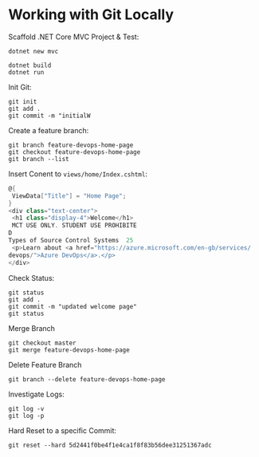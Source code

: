 # Working with Git Locally

Scaffold .NET Core MVC Project & Test:

```
dotnet new mvc

dotnet build
dotnet run
```

Init Git:

```
git init
git add .
git commit -m "initialW
```

Create a feature branch:

```
git branch feature-devops-home-page
git checkout feature-devops-home-page
git branch --list
```

Insert Conent to `views/home/Index.cshtml`:

```C#
@{
 ViewData["Title"] = "Home Page";
}
<div class="text-center">
 <h1 class="display-4">Welcome</h1>
 MCT USE ONLY. STUDENT USE PROHIBITE
D
Types of Source Control Systems  25
 <p>Learn about <a href="https://azure.microsoft.com/en-gb/services/
devops/">Azure DevOps</a>.</p>
</div>
```

Check Status:

```
git status
git add .
git commit -m "updated welcome page"
git status
```

Merge Branch

```
git checkout master
git merge feature-devops-home-page
```

Delete Feature Branch

```
git branch --delete feature-devops-home-page
```

Investigate Logs:

```
git log -v
git log -p
```

Hard Reset to a specific Commit:

```
git reset --hard 5d2441f0be4f1e4ca1f8f83b56dee31251367adc
```
